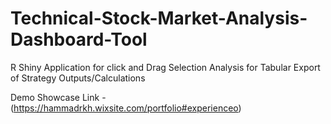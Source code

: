 # Technical-Stock-Market-Analysis-Dashboard-Tool
R Shiny Application for click and Drag Selection Analysis for Tabular Export of Strategy Outputs/Calculations

Demo Showcase Link - (https://hammadrkh.wixsite.com/portfolio#experienceo)
